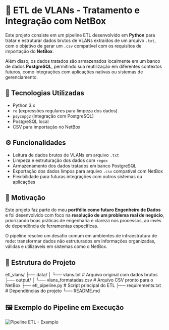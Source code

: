 # 🔄 ETL de VLANs - Tratamento e Integração com NetBox

Este projeto consiste em um pipeline ETL desenvolvido em **Python** para tratar e estruturar dados brutos de VLANs extraídos de um arquivo `.txt`, com o objetivo de gerar um `.csv` compatível com os requisitos de importação do **NetBox**. 

Além disso, os dados tratados são armazenados localmente em um banco de dados **PostgreSQL**, permitindo sua reutilização em diferentes contextos futuros, como integrações com aplicações nativas ou sistemas de gerenciamento.

## 🧩 Tecnologias Utilizadas

- Python 3.x
- `re` (expressões regulares para limpeza dos dados)
- `psycopg2` (integração com PostgreSQL)
- PostgreSQL local
- CSV para importação no NetBox

## ⚙️ Funcionalidades

- Leitura de dados brutos de VLANs em arquivo `.txt`
- Limpeza e estruturação dos dados com `regex`
- Armazenamento dos dados tratados em banco PostgreSQL
- Exportação dos dados limpos para arquivo `.csv` compatível com NetBox
- Flexibilidade para futuras integrações com outros sistemas ou aplicações

## 🧠 Motivação

Este projeto faz parte do meu **portfólio como futuro Engenheiro de Dados** e foi desenvolvido com foco na **resolução de um problema real de negócio**, priorizando boas práticas de engenharia e clareza nos processos, ao invés de dependência de ferramentas específicas.

O pipeline resolve um desafio comum em ambientes de infraestrutura de rede: transformar dados não estruturados em informações organizadas, válidas e utilizáveis em sistemas como o NetBox.

## 📁 Estrutura do Projeto

etl_vlans/
├── data/
│ └── vlans.txt # Arquivo original com dados brutos
├── output/
│ └── vlans_formatadas.csv # Arquivo CSV pronto para o NetBox
├── etl_pipeline.py # Script principal do ETL
├── requirements.txt # Dependências do projeto
└── README.md

## 🖼️ Exemplo do Pipeline em Execução

![Pipeline ETL - Exemplo](pipeline.jpeg)
